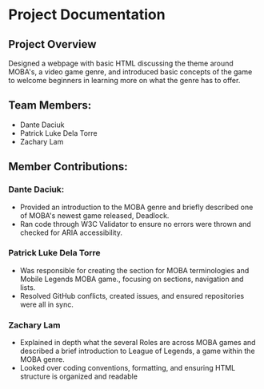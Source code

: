 # Project Documentation

## Project Overview

Designed a webpage with basic HTML discussing the theme around MOBA's, a video game genre, and introduced basic concepts of the game to welcome beginners in learning more on what the genre has to offer.

## Team Members:

- Dante Daciuk
- Patrick Luke Dela Torre
- Zachary Lam

## Member Contributions:

### Dante Daciuk:

- Provided an introduction to the MOBA genre and briefly described one of MOBA's newest game released, Deadlock.
- Ran code through W3C Validator to ensure no errors were thrown and checked for ARIA accessibility.

### Patrick Luke Dela Torre

- Was responsible for creating the section for MOBA terminologies and Mobile Legends MOBA game., focusing on sections, navigation and lists.
- Resolved GitHub conflicts, created issues, and ensured repositories were all in sync.

### Zachary Lam

- Explained in depth what the several Roles are across MOBA games and described a brief introduction to League of Legends, a game within the MOBA genre.
- Looked over coding conventions, formatting, and ensuring HTML structure is organized and readable